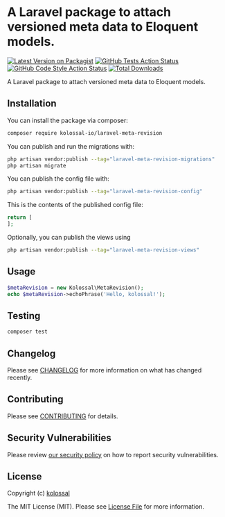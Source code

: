 # A Laravel package to attach versioned meta data to Eloquent models.

[![Latest Version on Packagist](https://img.shields.io/packagist/v/kolossal-io/laravel-meta-revision.svg?style=flat-square)](https://packagist.org/packages/kolossal-io/laravel-meta-revision)
[![GitHub Tests Action Status](https://img.shields.io/github/workflow/status/kolossal-io/laravel-meta-revision/run-tests?label=tests)](https://github.com/kolossal-io/laravel-meta-revision/actions?query=workflow%3Arun-tests+branch%3Amain)
[![GitHub Code Style Action Status](https://img.shields.io/github/workflow/status/kolossal-io/laravel-meta-revision/Fix%20PHP%20code%20style%20issues?label=code%20style)](https://github.com/kolossal-io/laravel-meta-revision/actions?query=workflow%3A"Fix+PHP+code+style+issues"+branch%3Amain)
[![Total Downloads](https://img.shields.io/packagist/dt/kolossal-io/laravel-meta-revision.svg?style=flat-square)](https://packagist.org/packages/kolossal-io/laravel-meta-revision)

A Laravel package to attach versioned meta data to Eloquent models.

## Installation

You can install the package via composer:

```bash
composer require kolossal-io/laravel-meta-revision
```

You can publish and run the migrations with:

```bash
php artisan vendor:publish --tag="laravel-meta-revision-migrations"
php artisan migrate
```

You can publish the config file with:

```bash
php artisan vendor:publish --tag="laravel-meta-revision-config"
```

This is the contents of the published config file:

```php
return [
];
```

Optionally, you can publish the views using

```bash
php artisan vendor:publish --tag="laravel-meta-revision-views"
```

## Usage

```php
$metaRevision = new Kolossal\MetaRevision();
echo $metaRevision->echoPhrase('Hello, kolossal!');
```

## Testing

```bash
composer test
```

## Changelog

Please see [CHANGELOG](CHANGELOG.md) for more information on what has changed recently.

## Contributing

Please see [CONTRIBUTING](CONTRIBUTING.md) for details.

## Security Vulnerabilities

Please review [our security policy](../../security/policy) on how to report security vulnerabilities.

## License

Copyright (c) [kolossal](https://kolossal.io)

The MIT License (MIT). Please see [License File](LICENSE.md) for more information.
